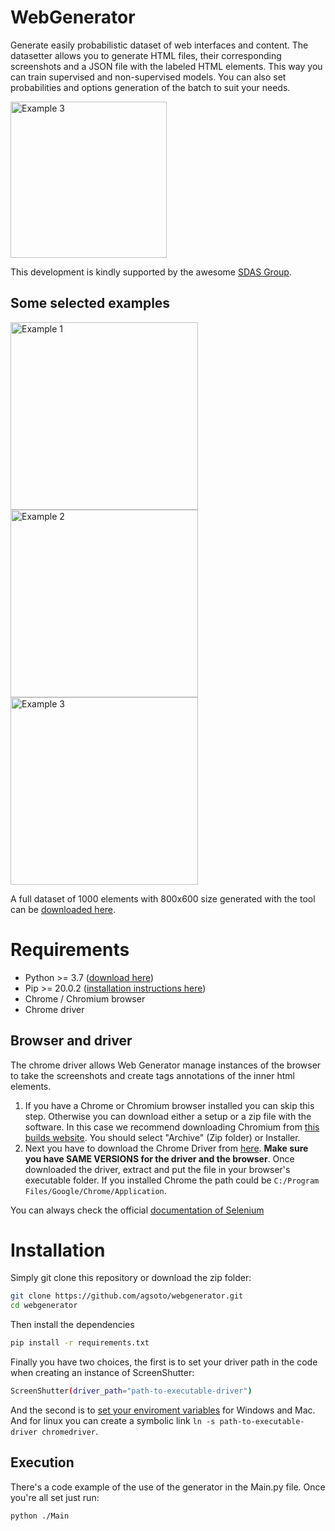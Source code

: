 # WebGenerator
Generate easily probabilistic dataset of web interfaces and content. The datasetter allows you to generate HTML files, their corresponding screenshots and a JSON file with the labeled HTML elements. This way you can train supervised and non-supervised models. You can also set probabilities and options generation of the batch to suit your needs.

<img src="https://imgur.com/a6o62Da.png" alt="Example 3" width="250">

This development is kindly supported by the awesome [SDAS Group](https://www.sdas-group.com/).

## Some selected examples
<img src="https://i.imgur.com/rlsanuU.png" alt="Example 1" width="300">
<img src="https://i.imgur.com/GnxOmgp.png" alt="Example 2" width="300">
<img src="https://i.imgur.com/vELUSQZ.png" alt="Example 3" width="300">

A full dataset of 1000 elements with 800x600 size generated with the tool can be [downloaded here](https://drive.google.com/file/d/1qjjkD57NaW9l8Oa16icjYRCgn2TDa0bW/view?usp=sharing).


# Requirements
* Python >= 3.7 ([download here](https://www.python.org/downloads/))
* Pip >= 20.0.2 ([installation instructions here](https://pip.pypa.io/en/stable/installing/))
* Chrome / Chromium browser
* Chrome driver

## Browser and driver
The chrome driver allows Web Generator manage instances of the browser to take the screenshots and create tags annotations of the inner html elements.

1. If you have a Chrome or Chromium browser installed you can skip this step. Otherwise
 you can download either a setup or a zip file with the software. In this case we recommend downloading
 Chromium from [this builds website](https://chromium.woolyss.com/). You should select "Archive" (Zip folder) or Installer.
2. Next you have to download the Chrome Driver from [here](https://chromedriver.chromium.org/). **Make sure
 you have SAME VERSIONS for the driver and the browser**. Once downloaded the driver, extract and put the file in your browser's executable folder. If you installed Chrome the path could be `C:/Program Files/Google/Chrome/Application`.

 You can always check the official [documentation of Selenium](https://github.com/SeleniumHQ/selenium/wiki/ChromeDriver)

# Installation
Simply git clone this repository or download the zip folder: 
```bash
git clone https://github.com/agsoto/webgenerator.git
cd webgenerator
```
Then install the dependencies
```bash
pip install -r requirements.txt
```

Finally you have two choices, the first is to set your driver path in the code when creating an instance of ScreenShutter:
```bash
ScreenShutter(driver_path="path-to-executable-driver")
```
And the second is to [set your enviroment variables](https://zwbetz.com/download-chromedriver-binary-and-add-to-your-path-for-automated-functional-testing/) for Windows and Mac. And for linux you can create a symbolic link `ln -s path-to-executable-driver chromedriver`.
    
## Execution
There's a code example of the use of the generator in the Main.py file. Once you're all set just run:
```bash
python ./Main
```
